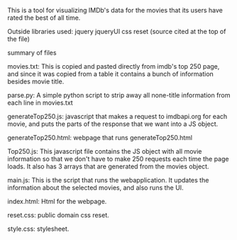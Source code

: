 This is a tool for visualizing IMDb's data for the movies that its users have rated the best of all time.

Outside libraries used:
	jquery
	jqueryUI
	css reset (source cited at the top of the file)

summary of files

movies.txt:
	This is copied and pasted directly from imdb's top 250 page, and since it was copied from a table it contains a bunch of information besides movie title.

parse.py:
	A simple python script to strip away all none-title information from each line in movies.txt

generateTop250.js:
	javascript that makes a request to imdbapi.org for each movie, and puts the parts of the response that we want into a JS object.

generateTop250.html:
	webpage that runs generateTop250.html

Top250.js:
	This javascript file contains the JS object with all movie information so that we don't have to make 250 requests each time the page loads. It also has 3 arrays that are generated from the movies object.

main.js:
	This is the script that runs the webapplication. It updates the information about the selected movies, and also runs the UI.

index.html:
	Html for the webpage.

reset.css:
	public domain css reset.

style.css:
	stylesheet. 